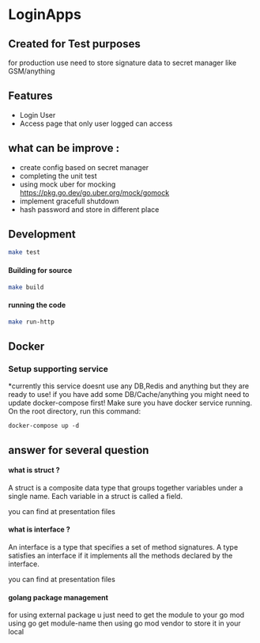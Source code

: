 # LoginApps
## Created for Test purposes
for production use need to store signature data to secret manager like GSM/anything



## Features

- Login User
- Access page that only user logged can access


## what can be improve : 
- create config based on secret manager
- completing the unit test 
- using mock uber for mocking https://pkg.go.dev/go.uber.org/mock/gomock
- implement gracefull shutdown 
- hash password and store in different place



## Development

```sh
make test
```

#### Building for source
```sh
make build
```
#### running the code
```sh
make run-http
```

## Docker
### Setup supporting service
*currently this service doesnt use any DB,Redis and anything but they are ready to use!
if you have add some DB/Cache/anything you might need to update docker-compose first!
Make sure you have docker service running.
On the root directory, run this command:
```
docker-compose up -d
```


## answer for several question
#### what is struct ?
A struct is a composite data type that groups together variables under a single name. Each variable in a struct is called a field.

you can find at presentation files

#### what is interface ?
An interface is a type that specifies a set of method signatures. A type satisfies an interface if it implements all the methods declared by the interface.

you can find at presentation files



#### golang package management
for using external package u just need to get the module to your go mod using go get module-name then using go mod vendor to store it in your local




